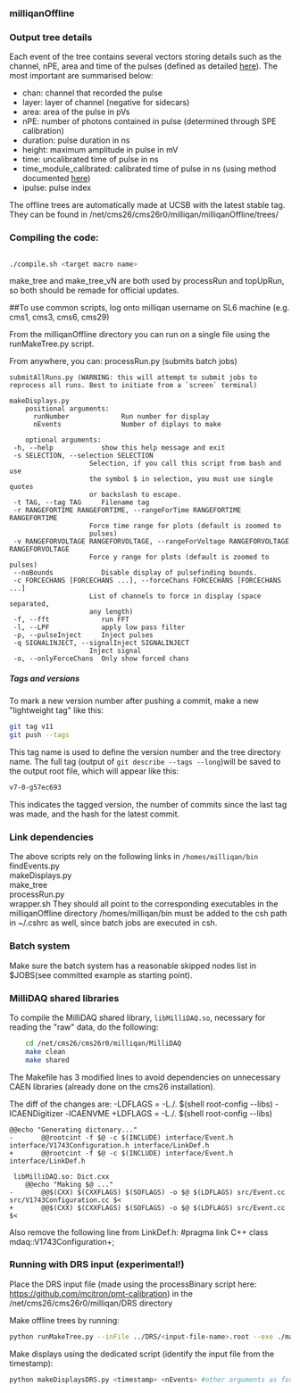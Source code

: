 ### milliqanOffline

### Output tree details

Each event of the tree contains several vectors storing details such as the channel, nPE, area and time of the pulses (defined as detailed [here](https://indico.cern.ch/event/684514/contributions/2806409/attachments/1568387/2472867/Heller_MilliqanCollaboration_0930.pdf)). The most important are summarised below:

- chan: channel that recorded the pulse
- layer: layer of channel (negative for sidecars)
- area: area of the pulse in pVs
- nPE: number of photons contained in pulse (determined through SPE calibration)
- duration: pulse duration in ns
- height: maximum amplitude in pulse in mV
- time: uncalibrated time of pulse in ns
- time_module_calibrated: calibrated time of pulse in ns (using method documented [here](https://indico.cern.ch/event/684514/contributions/2806411/attachments/1568388/2472920/milliqanYearlyMeetingMC.pdf))
- ipulse: pulse index

The offline trees are automatically made at UCSB with the latest stable tag. They can be found in /net/cms26/cms26r0/milliqan/milliqanOffline/trees/

### Compiling the code:
```bash

./compile.sh <target macro name>

```
make_tree and make_tree_vN are both used by processRun and topUpRun, so both should be remade for official updates.

##To use common scripts, log onto milliqan username on SL6 machine (e.g. cms1, cms3, cms6, cms29)

From the milliqanOffline directory you can run on a single file using the runMakeTree.py script.

From anywhere, you can:
	processRun.py <runNumber> (submits batch jobs)

	submitAllRuns.py (WARNING: this will attempt to submit jobs to reprocess all runs. Best to initiate from a `screen` terminal)

	makeDisplays.py 
		positional arguments:
		  runNumber             Run number for display
		  nEvents               Number of diplays to make

		optional arguments:
	 -h, --help            show this help message and exit
  	 -s SELECTION, --selection SELECTION
                        Selection, if you call this script from bash and use
                        the symbol $ in selection, you must use single quotes
                        or backslash to escape.
 	 -t TAG, --tag TAG     Filename tag
  	 -r RANGEFORTIME RANGEFORTIME, --rangeForTime RANGEFORTIME RANGEFORTIME
                        Force time range for plots (default is zoomed to
                        pulses)
 	 -v RANGEFORVOLTAGE RANGEFORVOLTAGE, --rangeForVoltage RANGEFORVOLTAGE RANGEFORVOLTAGE
                        Force y range for plots (default is zoomed to pulses)
 	 --noBounds            Disable display of pulsefinding bounds.
 	 -c FORCECHANS [FORCECHANS ...], --forceChans FORCECHANS [FORCECHANS ...]
                        List of channels to force in display (space separated,
                        any length)
 	 -f, --fft             run FFT
  	 -l, --LPF             apply low pass filter
  	 -p, --pulseInject     Inject pulses
  	 -q SIGNALINJECT, --signalInject SIGNALINJECT
                        Inject signal
 	 -o, --onlyForceChans  Only show forced chans


##### Tags and versions #######
To mark a new version number after pushing a commit, make a new "lightweight tag" like this:
```bash
git tag v11
git push --tags
```
This tag name is used to define the version number and the tree directory name.
The full tag (output of `git describe --tags --long`)will be saved to the output root file, which will appear like this:
```bash
v7-0-g57ec693
```
This indicates the tagged version, the number of commits since the last tag was made, and the hash for the latest commit.



### Link dependencies
The above scripts rely on the following links in `/homes/milliqan/bin`
	findEvents.py  
	makeDisplays.py  
	make_tree  
	processRun.py  
	wrapper.sh
They should all point to the corresponding executables in the milliqanOffline directory
/homes/milliqan/bin must be added to the csh path in ~/.cshrc as well, since batch jobs are executed in csh.

### Batch system
Make sure the batch system has a reasonable skipped nodes list in $JOBS(see committed example as starting point).

### MilliDAQ shared libraries
To compile the MilliDAQ shared library, `libMilliDAQ.so`, necessary for reading the "raw" data, do the following:
```bash
	cd /net/cms26/cms26r0/milliqan/MilliDAQ
	make clean
	make shared
```
The Makefile has 3 modified lines to avoid dependencies on unnecessary CAEN libraries (already done on the cms26 installation).

The diff of the changes are:
	-LDFLAGS = -L./. $(shell root-config --libs) -lCAENDigitizer -lCAENVME
	+LDFLAGS = -L./. $(shell root-config --libs)

	@@echo "Generating dictonary..."
	-       @@rootcint -f $@ -c $(INCLUDE) interface/Event.h interface/V1743Configuration.h interface/LinkDef.h
	+       @@rootcint -f $@ -c $(INCLUDE) interface/Event.h interface/LinkDef.h

	 libMilliDAQ.so: Dict.cxx
        @@echo "Making $@ ..."
	-       @@$(CXX) $(CXXFLAGS) $(SOFLAGS) -o $@ $(LDFLAGS) src/Event.cc src/V1743Configuration.cc $<
	+       @@$(CXX) $(CXXFLAGS) $(SOFLAGS) -o $@ $(LDFLAGS) src/Event.cc $<


Also remove the following line from LinkDef.h:
#pragma link C++ class mdaq::V1743Configuration+;

### Running with DRS input (experimental!)

Place the DRS input file (made using the processBinary script here: https://github.com/mcitron/pmt-calibration) in the /net/cms26/cms26r0/milliqan/DRS directory

Make offline trees by running:

```bash
python runMakeTree.py --inFile ../DRS/<input-file-name>.root --exe ./make_tree_withDRS -d
```

Make displays using the dedicated script (identify the input file from the timestamp):

```bash
python makeDisplaysDRS.py <timestamp> <nEvents> #other arguments as for makeDisplays.py detailed above
```


	





